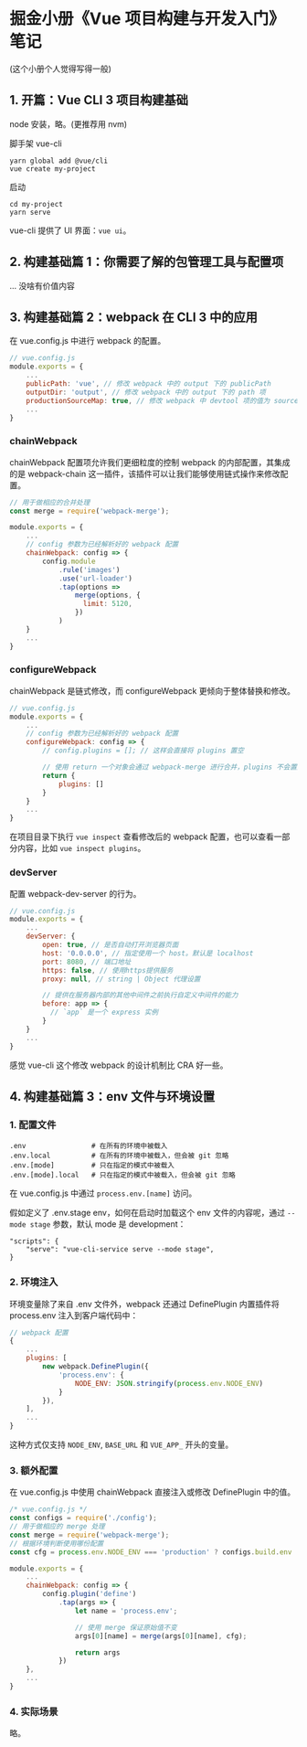 # 掘金小册《Vue 项目构建与开发入门》笔记

(这个小册个人觉得写得一般)

## 1. 开篇：Vue CLI 3 项目构建基础

node 安装，略。(更推荐用 nvm)

脚手架 vue-cli

```
yarn global add @vue/cli
vue create my-project
```

启动

```
cd my-project
yarn serve
```

vue-cli 提供了 UI 界面：`vue ui`。

## 2. 构建基础篇 1：你需要了解的包管理工具与配置项

... 没啥有价值内容

## 3. 构建基础篇 2：webpack 在 CLI 3 中的应用

在 vue.config.js 中进行 webpack 的配置。

```js
// vue.config.js
module.exports = {
    ...
    publicPath: 'vue', // 修改 webpack 中的 output 下的 publicPath
    outputDir: 'output', // 修改 webpack 中的 output 下的 path 项
    productionSourceMap: true, // 修改 webpack 中 devtool 项的值为 source-map
    ...
}
```

### chainWebpack

chainWebpack 配置项允许我们更细粒度的控制 webpack 的内部配置，其集成的是 webpack-chain 这一插件，该插件可以让我们能够使用链式操作来修改配置。

```js
// 用于做相应的合并处理
const merge = require('webpack-merge');

module.exports = {
    ...
    // config 参数为已经解析好的 webpack 配置
    chainWebpack: config => {
        config.module
            .rule('images')
            .use('url-loader')
            .tap(options =>
                merge(options, {
                  limit: 5120,
                })
            )
    }
    ...
}
```

### configureWebpack

chainWebpack 是链式修改，而 configureWebpack 更倾向于整体替换和修改。

```js
// vue.config.js
module.exports = {
    ...
    // config 参数为已经解析好的 webpack 配置
    configureWebpack: config => {
        // config.plugins = []; // 这样会直接将 plugins 置空

        // 使用 return 一个对象会通过 webpack-merge 进行合并，plugins 不会置空
        return {
            plugins: []
        }
    }
    ...
}
```

在项目目录下执行 `vue inspect` 查看修改后的 webpack 配置，也可以查看一部分内容，比如 `vue inspect plugins`。

### devServer

配置 webpack-dev-server 的行为。

```js
// vue.config.js
module.exports = {
    ...
    devServer: {
        open: true, // 是否自动打开浏览器页面
        host: '0.0.0.0', // 指定使用一个 host。默认是 localhost
        port: 8080, // 端口地址
        https: false, // 使用https提供服务
        proxy: null, // string | Object 代理设置

        // 提供在服务器内部的其他中间件之前执行自定义中间件的能力
        before: app => {
          // `app` 是一个 express 实例
        }
    }
    ...
}
```

感觉 vue-cli 这个修改 webpack 的设计机制比 CRA 好一些。

## 4. 构建基础篇 3：env 文件与环境设置

### 1. 配置文件

```
.env                # 在所有的环境中被载入
.env.local          # 在所有的环境中被载入，但会被 git 忽略
.env.[mode]         # 只在指定的模式中被载入
.env.[mode].local   # 只在指定的模式中被载入，但会被 git 忽略
```

在 vue.config.js 中通过 `process.env.[name]` 访问。

假如定义了 .env.stage env，如何在启动时加载这个 env 文件的内容呢，通过 `--mode stage` 参数，默认 mode 是 development：

```
"scripts": {
    "serve": "vue-cli-service serve --mode stage",
}
```

### 2. 环境注入

环境变量除了来自 .env 文件外，webpack 还通过 DefinePlugin 内置插件将 process.env 注入到客户端代码中：

```js
// webpack 配置
{
    ...
    plugins: [
        new webpack.DefinePlugin({
            'process.env': {
                NODE_ENV: JSON.stringify(process.env.NODE_ENV)
            }
        }),
    ],
    ...
}
```

这种方式仅支持 `NODE_ENV`, `BASE_URL` 和 `VUE_APP_` 开头的变量。

### 3. 额外配置

在 vue.config.js 中使用 chainWebpack 直接注入或修改 DefinePlugin 中的值。

```js
/* vue.config.js */
const configs = require('./config');
// 用于做相应的 merge 处理
const merge = require('webpack-merge');
// 根据环境判断使用哪份配置
const cfg = process.env.NODE_ENV === 'production' ? configs.build.env : configs.dev.env;

module.exports = {
    ...
    chainWebpack: config => {
        config.plugin('define')
            .tap(args => {
                let name = 'process.env';

                // 使用 merge 保证原始值不变
                args[0][name] = merge(args[0][name], cfg);

                return args
            })
    },
    ...
}
```

### 4. 实际场景

略。
